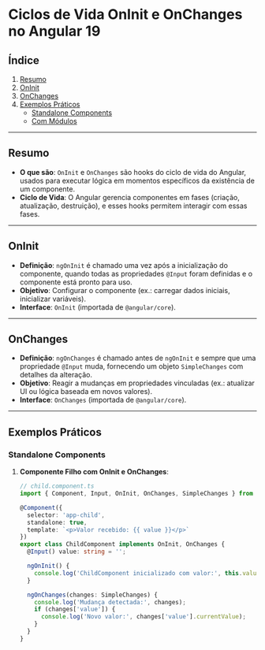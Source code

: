 # Ciclos de Vida OnInit e OnChanges no Angular 19

## Índice
1. [Resumo](#resumo)
2. [OnInit](#oninit)
3. [OnChanges](#onchanges)
4. [Exemplos Práticos](#exemplos-práticos)
   - [Standalone Components](#standalone-components)
   - [Com Módulos](#com-módulos)

---

## Resumo
- **O que são**: `OnInit` e `OnChanges` são hooks do ciclo de vida do Angular, usados para executar lógica em momentos específicos da existência de um componente.
- **Ciclo de Vida**: O Angular gerencia componentes em fases (criação, atualização, destruição), e esses hooks permitem interagir com essas fases.

---

## OnInit
- **Definição**: `ngOnInit` é chamado uma vez após a inicialização do componente, quando todas as propriedades `@Input` foram definidas e o componente está pronto para uso.
- **Objetivo**: Configurar o componente (ex.: carregar dados iniciais, inicializar variáveis).
- **Interface**: `OnInit` (importada de `@angular/core`).

---

## OnChanges
- **Definição**: `ngOnChanges` é chamado antes de `ngOnInit` e sempre que uma propriedade `@Input` muda, fornecendo um objeto `SimpleChanges` com detalhes da alteração.
- **Objetivo**: Reagir a mudanças em propriedades vinculadas (ex.: atualizar UI ou lógica baseada em novos valores).
- **Interface**: `OnChanges` (importada de `@angular/core`).

---

## Exemplos Práticos

### Standalone Components
1. **Componente Filho com OnInit e OnChanges**:
   ```typescript
   // child.component.ts
   import { Component, Input, OnInit, OnChanges, SimpleChanges } from '@angular/core';

   @Component({
     selector: 'app-child',
     standalone: true,
     template: `<p>Valor recebido: {{ value }}</p>`
   })
   export class ChildComponent implements OnInit, OnChanges {
     @Input() value: string = '';

     ngOnInit() {
       console.log('ChildComponent inicializado com valor:', this.value);
     }

     ngOnChanges(changes: SimpleChanges) {
       console.log('Mudança detectada:', changes);
       if (changes['value']) {
         console.log('Novo valor:', changes['value'].currentValue);
       }
     }
   }